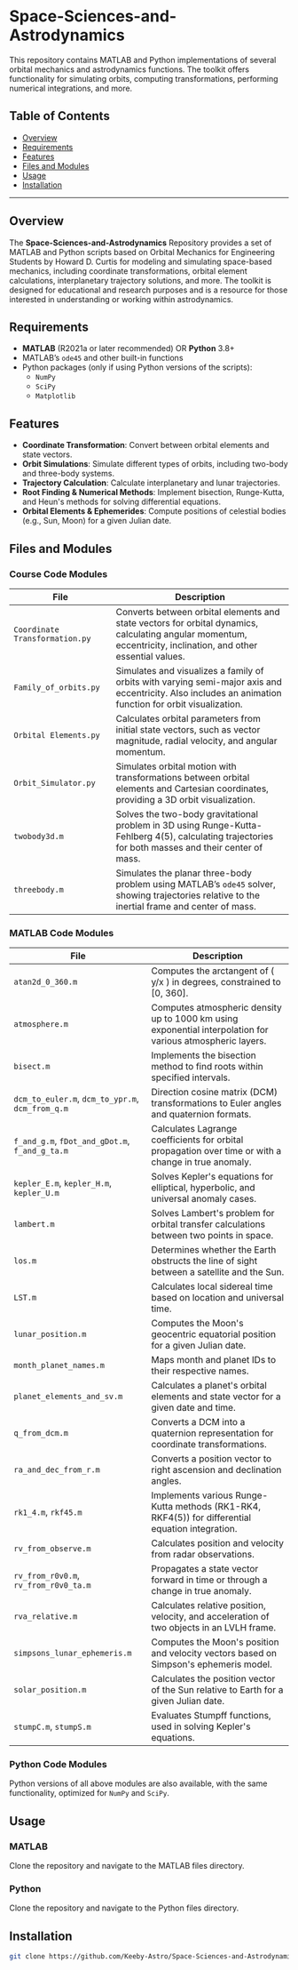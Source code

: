 # Space-Sciences-and-Astrodynamics

This repository contains MATLAB and Python implementations of several orbital mechanics and astrodynamics functions. The toolkit offers functionality for simulating orbits, computing transformations, performing numerical integrations, and more.

## Table of Contents
- [Overview](#overview)
- [Requirements](#requirements)
- [Features](#features)
- [Files and Modules](#files-and-modules)
- [Usage](#usage)
- [Installation](#installation)

---

## Overview
The **Space-Sciences-and-Astrodynamics** Repository provides a set of MATLAB and Python scripts based on Orbital Mechanics for Engineering Students by Howard D. Curtis for modeling and simulating space-based mechanics, including coordinate transformations, orbital element calculations, interplanetary trajectory solutions, and more. The toolkit is designed for educational and research purposes and is a resource for those interested in understanding or working within astrodynamics.

## Requirements
- **MATLAB** (R2021a or later recommended) OR **Python** 3.8+
- MATLAB’s `ode45` and other built-in functions
- Python packages (only if using Python versions of the scripts):
  - `NumPy`
  - `SciPy`
  - `Matplotlib`

## Features
- **Coordinate Transformation**: Convert between orbital elements and state vectors.
- **Orbit Simulations**: Simulate different types of orbits, including two-body and three-body systems.
- **Trajectory Calculation**: Calculate interplanetary and lunar trajectories.
- **Root Finding & Numerical Methods**: Implement bisection, Runge-Kutta, and Heun's methods for solving differential equations.
- **Orbital Elements & Ephemerides**: Compute positions of celestial bodies (e.g., Sun, Moon) for a given Julian date.

## Files and Modules

### Course Code Modules
| File                      | Description |
|---------------------------|-------------|
| `Coordinate Transformation.py` | Converts between orbital elements and state vectors for orbital dynamics, calculating angular momentum, eccentricity, inclination, and other essential values. |
| `Family_of_orbits.py`         | Simulates and visualizes a family of orbits with varying semi-major axis and eccentricity. Also includes an animation function for orbit visualization. |
| `Orbital Elements.py`         | Calculates orbital parameters from initial state vectors, such as vector magnitude, radial velocity, and angular momentum. |
| `Orbit_Simulator.py`          | Simulates orbital motion with transformations between orbital elements and Cartesian coordinates, providing a 3D orbit visualization. |
| `twobody3d.m`                 | Solves the two-body gravitational problem in 3D using Runge-Kutta-Fehlberg 4(5), calculating trajectories for both masses and their center of mass. |
| `threebody.m`                 | Simulates the planar three-body problem using MATLAB’s `ode45` solver, showing trajectories relative to the inertial frame and center of mass. |

### MATLAB Code Modules
| File                     | Description |
|--------------------------|-------------|
| `atan2d_0_360.m`         | Computes the arctangent of \( y/x \) in degrees, constrained to [0, 360]. |
| `atmosphere.m`           | Computes atmospheric density up to 1000 km using exponential interpolation for various atmospheric layers. |
| `bisect.m`               | Implements the bisection method to find roots within specified intervals. |
| `dcm_to_euler.m`, `dcm_to_ypr.m`, `dcm_from_q.m` | Direction cosine matrix (DCM) transformations to Euler angles and quaternion formats. |
| `f_and_g.m`, `fDot_and_gDot.m`, `f_and_g_ta.m` | Calculates Lagrange coefficients for orbital propagation over time or with a change in true anomaly. |
| `kepler_E.m`, `kepler_H.m`, `kepler_U.m` | Solves Kepler's equations for elliptical, hyperbolic, and universal anomaly cases. |
| `lambert.m`              | Solves Lambert's problem for orbital transfer calculations between two points in space. |
| `los.m`                  | Determines whether the Earth obstructs the line of sight between a satellite and the Sun. |
| `LST.m`                  | Calculates local sidereal time based on location and universal time. |
| `lunar_position.m`       | Computes the Moon's geocentric equatorial position for a given Julian date. |
| `month_planet_names.m`   | Maps month and planet IDs to their respective names. |
| `planet_elements_and_sv.m` | Calculates a planet's orbital elements and state vector for a given date and time. |
| `q_from_dcm.m`           | Converts a DCM into a quaternion representation for coordinate transformations. |
| `ra_and_dec_from_r.m`    | Converts a position vector to right ascension and declination angles. |
| `rk1_4.m`, `rkf45.m`     | Implements various Runge-Kutta methods (RK1-RK4, RKF4(5)) for differential equation integration. |
| `rv_from_observe.m`      | Calculates position and velocity from radar observations. |
| `rv_from_r0v0.m`, `rv_from_r0v0_ta.m` | Propagates a state vector forward in time or through a change in true anomaly. |
| `rva_relative.m`         | Calculates relative position, velocity, and acceleration of two objects in an LVLH frame. |
| `simpsons_lunar_ephemeris.m` | Computes the Moon's position and velocity vectors based on Simpson's ephemeris model. |
| `solar_position.m`       | Calculates the position vector of the Sun relative to Earth for a given Julian date. |
| `stumpC.m`, `stumpS.m`   | Evaluates Stumpff functions, used in solving Kepler's equations. |

### Python Code Modules
Python versions of all above modules are also available, with the same functionality, optimized for `NumPy` and `SciPy`.

## Usage

### MATLAB
Clone the repository and navigate to the MATLAB files directory.

### Python
Clone the repository and navigate to the Python files directory.

## Installation
```bash
git clone https://github.com/Keeby-Astro/Space-Sciences-and-Astrodynamics.git
